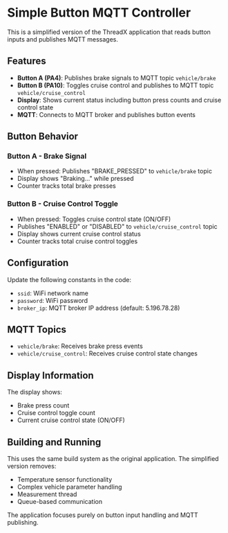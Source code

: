 # Simple Button MQTT Controller

This is a simplified version of the ThreadX application that reads button inputs and publishes MQTT messages.

## Features

- **Button A (PA4)**: Publishes brake signals to MQTT topic `vehicle/brake`
- **Button B (PA10)**: Toggles cruise control and publishes to MQTT topic `vehicle/cruise_control`
- **Display**: Shows current status including button press counts and cruise control state
- **MQTT**: Connects to MQTT broker and publishes button events

## Button Behavior

### Button A - Brake Signal
- When pressed: Publishes "BRAKE_PRESSED" to `vehicle/brake` topic
- Display shows "Braking..." while pressed
- Counter tracks total brake presses

### Button B - Cruise Control Toggle
- When pressed: Toggles cruise control state (ON/OFF)
- Publishes "ENABLED" or "DISABLED" to `vehicle/cruise_control` topic
- Display shows current cruise control status
- Counter tracks total cruise control toggles

## Configuration

Update the following constants in the code:
- `ssid`: WiFi network name
- `password`: WiFi password
- `broker_ip`: MQTT broker IP address (default: 5.196.78.28)

## MQTT Topics

- `vehicle/brake`: Receives brake press events
- `vehicle/cruise_control`: Receives cruise control state changes

## Display Information

The display shows:
- Brake press count
- Cruise control toggle count  
- Current cruise control state (ON/OFF)

## Building and Running

This uses the same build system as the original application. The simplified version removes:
- Temperature sensor functionality
- Complex vehicle parameter handling
- Measurement thread
- Queue-based communication

The application focuses purely on button input handling and MQTT publishing.
